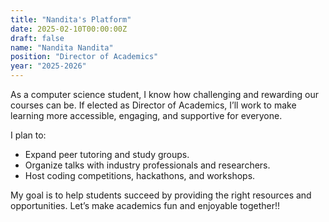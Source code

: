 ```yaml
---
title: "Nandita's Platform"
date: 2025-02-10T00:00:00Z
draft: false
name: "Nandita Nandita"
position: "Director of Academics"
year: "2025-2026"
---
```


As a computer science student, I know how challenging and rewarding our courses can be. If elected as Director of Academics, I’ll work to make learning more accessible, engaging, and supportive for everyone.

I plan to:

- Expand peer tutoring and study groups.
- Organize talks with industry professionals and researchers.
- Host coding competitions, hackathons, and workshops.

My goal is to help students succeed by providing the right resources and opportunities. Let’s make academics fun and enjoyable together!!
